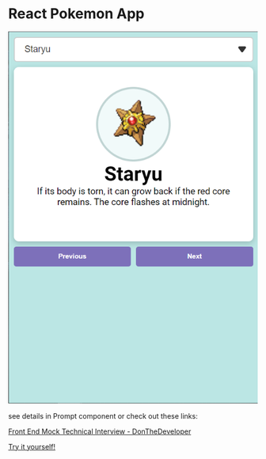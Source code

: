 # React Pokemon App

![Screenshot of app displaying a pokemon, along with its name and a brief description](/Screenshot.png)

see details in Prompt component or check out these links:

[Front End Mock Technical Interview - DonTheDeveloper](https://youtu.be/vomuCMmoNyE?si=RqyM_f5NnaABuBSu)

[Try it yourself!](https://codesandbox.io/s/vanilla-js-react-pokedex-i7clq)
